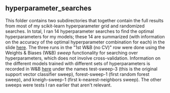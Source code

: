 ## hyperparameter_searches

This folder contains two subdirectories that together contain the full results from most of my scikit-learn hyperparameter grid and randomized searches. In total, I ran 14 hyperparameter searches to find the optimal hyperparameters for my models; these 14 are summarized (with information on the accuracy of the optimal hyperparameter combination for each) in the slide [here](https://docs.google.com/presentation/d/1-4lD1JnZ_y5GpXJUkj3m67tK97MZ3NX92SAqbPB1eN4/edit?usp=sharing). The three runs in the "1st W&B (no CV)" row were done using the Weights & Biases (W&B) _sweep_ functionality for searching over hyperparameters, which does not involve cross-validation. Information on the different models trained with different sets of hyperparameters is recorded in W&B [here](https://wandb.ai/parsellsx/tess/sweeps) under the names test-sweep-3 (this is the original support vector classifier sweep), forest-sweep-1 (first random forest sweep), and kneigh-sweep-1 (first k-nearest-neighbors sweep). The other sweeps were tests I ran earlier that aren't relevant.
